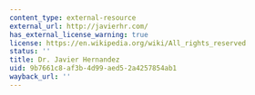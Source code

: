 ```yaml
---
content_type: external-resource
external_url: http://javierhr.com/
has_external_license_warning: true
license: https://en.wikipedia.org/wiki/All_rights_reserved
status: ''
title: Dr. Javier Hernandez
uid: 9b7661c8-af3b-4d99-aed5-2a4257854ab1
wayback_url: ''
---
```

